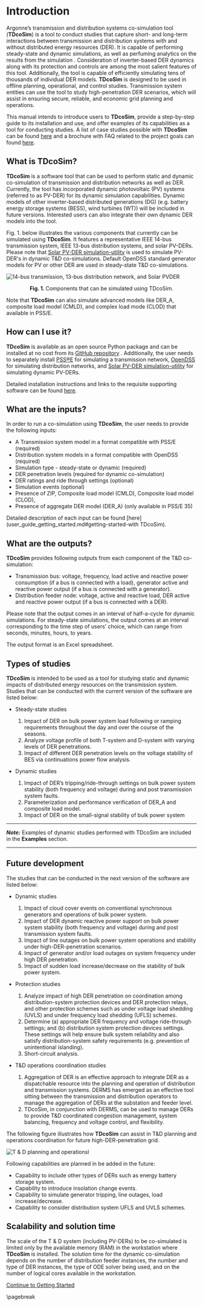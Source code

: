 # Introduction

Argonne’s transmission and distribution systems  co-simulation tool (**TDcoSim**) is a tool to conduct studies that capture short- and long-term interactions between transmission and distribution systems with and without distributed energy resources (DER). It is capable of performing steady-state and dynamic simulations, as well as perfuming analytics on the results from the simulation . Consideration of inverter-based DER dynamics along with its protection and controls are among the most salient features of this tool.  Additionally, the tool is capable of efficiently simulating tens of thousands of individual DER models. **TDcoSim** is designed to be used in offline planning, operational, and control studies. Transmission system entities can use the tool to study high-penetration DER scenarios, which will assist in ensuring secure, reliable, and economic grid planning and operations.

This manual intends to introduce users to **TDcoSim**, provide a step-by-step guide to its installation and use, and offer examples of its capabilities as a tool for conducting studies. A list of case studies possible with **TDcoSim** can be found [here](#types-of-studies) and a brochure with FAQ related to the project goals can found [here](https://www.wecc.org/Administrative/ANL-TD%20co-simulation%20tool%20informational%20brochure.pdf). 

## What is TDcoSim?

**TDcoSim** is a software tool that can be used to perform static and dynamic co-simulation of transmission and distribution networks as well as DER. Currently, the tool has incorporated dynamic photovoltaic (PV) systems (referred to as PV-DER) for its dynamic simulation capabilities. Dynamic models of other inverter-based distributed generations (DG) (e.g. battery energy storage systems (BESS), wind turbines (WT)) will be included in future versions. Interested users can also integrate their own dynamic DER models into the tool. 

Fig. 1. below illustrates the various components that currently can be simulated using **TDcoSim**. It features a representative IEEE 14-bus transmission system, IEEE 13-bus distribution systems, and solar PV-DERs. Please note that [Solar PV-DER simulation-utility](https://github.com/sibyjackgrove/SolarPV-DER-simulation-utility) is used to simulate PV-DER's in dynamic T&D co-simulations. Default OpenDSS standard generator models for PV or other DER are used in steady-state T&D co-simulations.


![14-bus transmission, 13-bus distribution network, and Solar PVDER](images/simulation_objects.png)

<p align="center">
  <strong>Fig. 1. </strong>Components that can be simulated using TDcoSim.
</p>

Note that **TDcoSim** can also simulate advanced models like DER_A, composite load model (CMLD), and complex load mode (CLOD) that available in PSS/E.

## How can I use it?

**TDcoSim** is available as an open source Python package and can be installed at no cost from its [GitHub repository](https://github.com/tdcosim/TDcoSim) . Additionally, the user needs to separately install  [PSS®E](https://new.siemens.com/global/en/products/energy/services/transmission-distribution-smart-grid/consulting-and-planning/pss-software/pss-e.html) for simulating a transmission network, [OpenDSS](https://sourceforge.net/projects/electricdss/) for simulating distribution networks, and [Solar PV-DER simulation-utility](https://github.com/sibyjackgrove/SolarPV-DER-simulation-utility) for simulating dynamic PV-DERs. 

Detailed installation instructions and links to the requisite supporting software can be found [here](user_guide_installation.md#installation).

## What are the inputs?

In order to run a co-simulation using **TDcoSim**, the user needs to provide the following inputs:

* A Transmission system model in a format compatible with PSS/E (required)
* Distribution system models in a format compatible with OpenDSS (required)
* Simulation type - steady-state or dynamic (required)
* DER penetration levels (required for dynamic co-simulation)
* DER ratings and ride through settings (optional)
* Simulation events (optional)
* Presence of ZIP, Composite load model (CMLD), Composite load model (CLOD),
* Presence of aggregate DER model (DER_A) (only available in PSS/E 35)

Detailed description of each input can be found [here](user_guide_getting_started.md#getting-started-with TDcoSim).

## What are the outputs?

**TDcoSim** provides following outputs from each component of the T&D co-simulation:

* Transmission bus: voltage, frequency, load active and reactive power consumption (if a bus is connected with a load), generator active and reactive power output (if a bus is connected with a generator).
* Distribution feeder node: voltage, active and reactive load, DER active and reactive power output (if a bus is connected with a DER).

Please note that the output comes in an interval of half-a-cycle for dynamic simulations. For steady-state simulations, the output comes at an interval corresponding to the time step of users’ choice, which can range from seconds, minutes, hours, to years. 

The output format is an Excel spreadsheet.

## Types of studies

**TDcoSim** is intended to be used as a tool for studying static and dynamic impacts of distributed energy resources on the transmission system. Studies that can be conducted with the current version of the software are listed below:

* Steady-state studies

  1. Impact of DER on bulk power system load following or ramping requirements throughout the day and over the course of the seasons.
  2. Analyze voltage profile of both T-system and D-system with varying levels of DER penetrations.
  3. Impact of different DER penetration levels on the voltage stability of BES via continuations power flow analysis.
  
* Dynamic studies

  1. Impact of DER’s tripping/ride-through settings on bulk power system stability (both frequency and voltage) during and post transmission system faults.
  2. Parameterization and performance verification of DER_A and composite load model. 
  3. Impact of DER on the small-signal stability of bulk power system

***
***Note:*** Examples of dynamic studies performed with TDcoSim are included in the **Examples** section.

***

## Future development

The studies that can be conducted in the next version of the software are listed below:

* Dynamic studies

  1. Impact of cloud cover events on conventional synchronous generators and operations of bulk power system.
  2. Impact of DER dynamic reactive power support on bulk power system stability (both frequency and voltage) during and post transmission system faults.  
  3. Impact of line outages on bulk power system operations and stability under high-DER-penetration scenarios.
  4. Impact of generator and/or load outages on system frequency under high DER penetration.
  5. Impact of sudden load increase/decrease on the stability of bulk power system.

* Protection studies

  1. Analyze impact of high DER penetration on coordination among distribution-system protection devices and DER protection relays, and other protection schemes such as under voltage load shedding (UVLS) and under frequency load shedding (UFLS) schemes.
  2. Determine (a) appropriate DER frequency and voltage ride-through settings; and (b) distribution system protection devices settings. These settings will help ensure bulk system reliability and also satisfy distribution-system safety requirements (e.g. prevention of unintentional islanding).
  3. Short-circuit analysis.

* T&D operations coordination studies

  1. Aggregation of DER is an effective approach to integrate DER as a dispatchable resource into the planning and operation of distribution and transmission systems. DERMS has emerged as an effective tool sitting between the transmission and distribution operators to manage the aggregation of DERs at the substation and feeder level.
  2. TDcoSim, in conjunction with DERMS, can be used to manage DERs to provide T&D coordinated congestion management, system balancing, frequency and voltage control, and flexibility. 

The following figure illustrates how **TDcoSim** can assist in T&D planning and operations coordination for future high-DER-penetration grid.

![T & D planning and operationsl](images/TD_planning_operations.png)

Following capabilities are planned in be added in the future:

* Capability to include other types of DERs such as energy battery storage system.
* Capability to introduce insolation change events.
* Capability to simulate generator tripping, line outages, load increase/decrease.
* Capability to consider distribution system UFLS and UVLS schemes. 

## Scalability and solution time

The scale of the T & D system (including PV-DERs) to be co-simulated is limited only by the available memory (RAM) in the workstation where **TDcoSim** is installed. The solution time for the dynamic co-simulation depends on the number of distribution feeder instances, the number and type of DER instances, the type of ODE solver being used, and on the number of logical cores available in the workstation.

[Continue to Getting Started](user_guide_getting_started.md)

\pagebreak